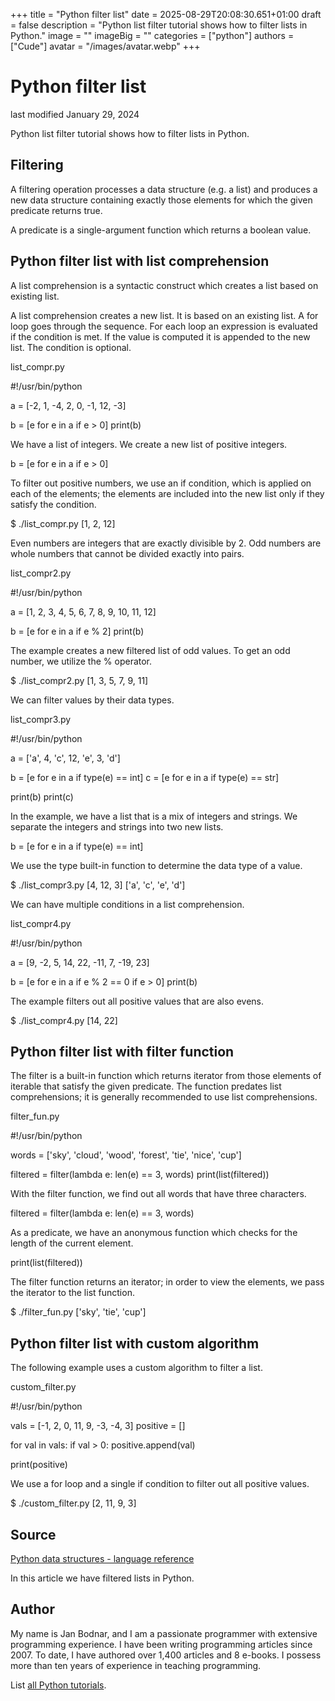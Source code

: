 +++
title = "Python filter list"
date = 2025-08-29T20:08:30.651+01:00
draft = false
description = "Python list filter tutorial shows how to filter lists in Python."
image = ""
imageBig = ""
categories = ["python"]
authors = ["Cude"]
avatar = "/images/avatar.webp"
+++

# Python filter list

last modified January 29, 2024

Python list filter tutorial shows how to filter lists in Python.

## Filtering

A filtering operation  processes a data structure (e.g. a list) and produces a
new data structure containing exactly those elements for which the given
predicate returns true.

A predicate is a single-argument function which returns a boolean value.

## Python filter list with list comprehension

A list comprehension is a syntactic construct which creates a list
based on existing list. 

A list comprehension creates a new list. It is based on
an existing list. A for loop goes through the sequence. For each loop an
expression is evaluated if the condition is met. If the value is computed it is
appended to the new list. The condition is optional.

list_compr.py
  

#!/usr/bin/python

a = [-2, 1, -4, 2, 0, -1, 12, -3]

b = [e for e in a if e &gt; 0]
print(b)

We have a list of integers. We create a new list of positive integers.

b = [e for e in a if e &gt; 0]

To filter out positive numbers, we use an if condition, which is applied on
each of the elements; the elements are included into the new list only if they
satisfy the condition.

$ ./list_compr.py
[1, 2, 12]

Even numbers are integers that are exactly divisible by 2. Odd numbers are whole
numbers that cannot be divided exactly into pairs.

list_compr2.py
  

#!/usr/bin/python

a = [1, 2, 3, 4, 5, 6, 7, 8, 9, 10, 11, 12]

b = [e for e in a if e % 2]
print(b)

The example creates a new filtered list of odd values. To get an odd number,
we utilize the % operator.

$ ./list_compr2.py
[1, 3, 5, 7, 9, 11]

We can filter values by their data types.

list_compr3.py
  

#!/usr/bin/python

a = ['a', 4, 'c', 12, 'e', 3, 'd']

b = [e for e in a if type(e) == int]
c = [e for e in a if type(e) == str]

print(b)
print(c)

In the example, we have a list that is a mix of integers and strings. We
separate the integers and strings into two new lists.

b = [e for e in a if type(e) == int]

We use the type built-in function to determine the data type of a
value.

$ ./list_compr3.py
[4, 12, 3]
['a', 'c', 'e', 'd']

We can have multiple conditions in a list comprehension.

list_compr4.py
  

#!/usr/bin/python

a = [9, -2, 5, 14, 22, -11, 7, -19, 23]

b = [e for e in a if e % 2 == 0 if e &gt; 0]
print(b)

The example filters out all positive values that are also evens.

$ ./list_compr4.py
[14, 22]

## Python filter list with filter function

The filter is a built-in function which returns iterator from those
elements of iterable that satisfy the given predicate. The function predates 
list comprehensions; it is generally recommended to use list comprehensions.

filter_fun.py
  

#!/usr/bin/python

words = ['sky', 'cloud', 'wood', 'forest', 'tie', 'nice', 'cup']

filtered = filter(lambda e: len(e) == 3, words)
print(list(filtered))

With the filter function, we find out all words that have three 
characters.

filtered = filter(lambda e: len(e) == 3, words)

As a predicate, we have an anonymous function which checks for the length of 
the current element.

print(list(filtered))

The filter function returns an iterator; in order to view the
elements, we pass the iterator to the list function.

$ ./filter_fun.py 
['sky', 'tie', 'cup']

## Python filter list with custom algorithm

The following example uses a custom algorithm to filter a list.

custom_filter.py
  

#!/usr/bin/python

vals = [-1, 2, 0, 11, 9, -3, -4, 3]
positive = []

for val in vals:
    if val &gt; 0:
        positive.append(val)

print(positive)

We use a for loop and a single if condition to filter out all positive values.

$ ./custom_filter.py 
[2, 11, 9, 3]

## Source

[Python data structures - language reference](https://docs.python.org/3/tutorial/datastructures.html)

In this article we have filtered lists in Python.

## Author

My name is Jan Bodnar, and I am a passionate programmer with extensive
programming experience. I have been writing programming articles since 2007.
To date, I have authored over 1,400 articles and 8 e-books. I possess more
than ten years of experience in teaching programming.

List [all Python tutorials](/python/).